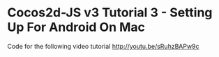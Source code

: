 Cocos2d-JS v3 Tutorial 3 - Setting Up For Android On Mac
========================================================

Code for the following video tutorial http://youtu.be/sRuhzBAPw9c
